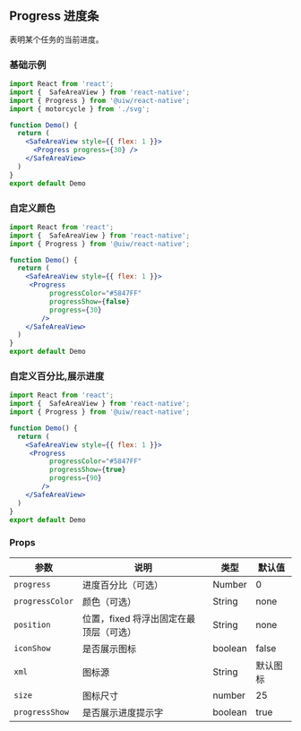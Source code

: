 Progress 进度条
---

表明某个任务的当前进度。


### 基础示例

<!--DemoStart-->
```jsx mdx:preview&background=#bebebe29
import React from 'react';
import {  SafeAreaView } from 'react-native';
import { Progress } from '@uiw/react-native';
import { motorcycle } from './svg';

function Demo() {
  return (
    <SafeAreaView style={{ flex: 1 }}>
      <Progress progress={30} />
    </SafeAreaView>
  )
}
export default Demo
```

### 自定义颜色

<!--DemoStart-->
```jsx mdx:preview&background=#bebebe29
import React from 'react';
import {  SafeAreaView } from 'react-native';
import { Progress } from '@uiw/react-native';

function Demo() {
  return (
    <SafeAreaView style={{ flex: 1 }}>
     <Progress
          progressColor="#5847FF"
          progressShow={false}
          progress={30}
        />
    </SafeAreaView>
  )
}
export default Demo
```
### 自定义百分比,展示进度

<!--DemoStart-->
```jsx mdx:preview&background=#bebebe29
import React from 'react';
import {  SafeAreaView } from 'react-native';
import { Progress } from '@uiw/react-native';

function Demo() {
  return (
    <SafeAreaView style={{ flex: 1 }}>
     <Progress
          progressColor="#5847FF"
          progressShow={true}
          progress={90}
        />
    </SafeAreaView>
  )
}
export default Demo
```
<!--End-->


### Props

| 参数 | 说明 | 类型 | 默认值 |
|------|------|-----|------|
| `progress` | 进度百分比（可选） | Number | 0 |
| `progressColor` | 颜色（可选） | String | none |
| `position` | 位置，fixed 将浮出固定在最顶层（可选） | String | none |
| `iconShow` | 是否展示图标 | boolean | false |
| `xml` | 图标源 | String | 默认图标 |
| `size` | 图标尺寸 | number| 25 |
| `progressShow` | 是否展示进度提示字 | boolean| true |
